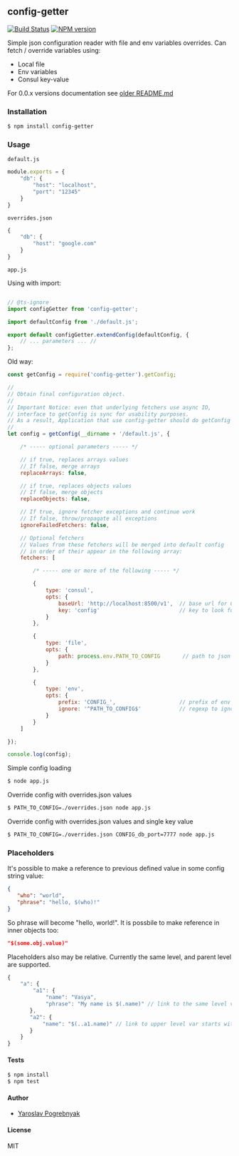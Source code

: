 ## config-getter

[![Build Status](https://travis-ci.org/yyyar/config-getter.svg?branch=master)](https://travis-ci.org/yyyar/config-getter) [![NPM version](https://badge.fury.io/js/config-getter.svg)](http://badge.fury.io/js/config-getter)

Simple json configuration reader with file and env variables overrides.
Can fetch / override variables using:
- Local file
- Env variables
- Consul key-value

For 0.0.x versions documentation see [older README.md](https://github.com/yyyar/config-getter/blob/v0.0.7/README.md)

### Installation
```bash
$ npm install config-getter
```

### Usage

`default.js`
```javascript
module.exports = {
    "db": {
        "host": "localhost",
        "port": "12345"
    }
}
```

`overrides.json`
```javascript
{
    "db": {
        "host": "google.com"
    }
}
```

`app.js`

Using with import:
```javascript

// @ts-ignore
import configGetter from 'config-getter';

import defaultConfig from './default.js';

export default configGetter.extendConfig(defaultConfig, {
    // ... parameters ... //
};
```

Old way:

```javascript
const getConfig = require('config-getter').getConfig;

//
// Obtain final configuration object.
//
// Important Notice: even that underlying fetchers use async IO,
// interface to getConfig is sync for usability purposes. 
// As a result, Application that use config-getter should do getConfig once at startup time.
//
let config = getConfig(__dirname + '/default.js', {

    /* ----- optional parameters ----- */

    // if true, replaces arrays values
    // If false, merge arrays
    replaceArrays: false,

    // if true, replaces objects values
    // If false, merge objects
    replaceObjects: false,

    // If true, ignore fetcher exceptions and continue work
    // If false, throw/propagate all exceptions
    ignoreFailedFetchers: false,

    // Optional fetchers
    // Values from these fetchers will be merged into default config
    // in order of their appear in the following array:
    fetchers: [

        /* ----- one or more of the following ----- */

        {
            type: 'consul',
            opts: {
                baseUrl: 'http://localhost:8500/v1',  // base url for Consul REST API
                key: 'config'                         // key to look for JSON value
            }
        },

        {
            type: 'file',
            opts: {
                path: process.env.PATH_TO_CONFIG       // path to json file
            }
        },

        {
            type: 'env',
            opts: {
                prefix: 'CONFIG_',                    // prefix of env variable used to override values
                ignore: '^PATH_TO_CONFIG$'            // regexp to ignore env variable if there is a match
            }
        }
    ]

});

console.log(config);

```

Simple config loading
```bash
$ node app.js
```

Override config with overrides.json values
```bash
$ PATH_TO_CONFIG=./overrides.json node app.js
```

Override config with overrides.json values and single key value
```bash
$ PATH_TO_CONFIG=./overrides.json CONFIG_db_port=7777 node app.js
```

### Placeholders
It's possible to make a reference to previous defined value in some config string value:
```json
{
   "who": "world",
   "phrase": "hello, $(who)!"
}
```
So phrase will become "hello, world!". It is possbile to make reference in inner objects too:
```json
"$(some.obj.value)"
```

Placeholders also may be relative. Currently the same level, and parent level are supported.
```javascript
{
    "a": {
        "a1": {
            "name": "Vasya",
            "phrase": "My name is $(.name)" // link to the same level var starts with single dot '.'
       },
       "a2": {
           "name": "$(..a1.name)" // link to upper level var starts with two dots '..'
       }
    }
}
```

#### Tests
```bash
$ npm install
$ npm test
```

#### Author
* [Yaroslav Pogrebnyak](https://github.com/yyyar/)

#### License
MIT

